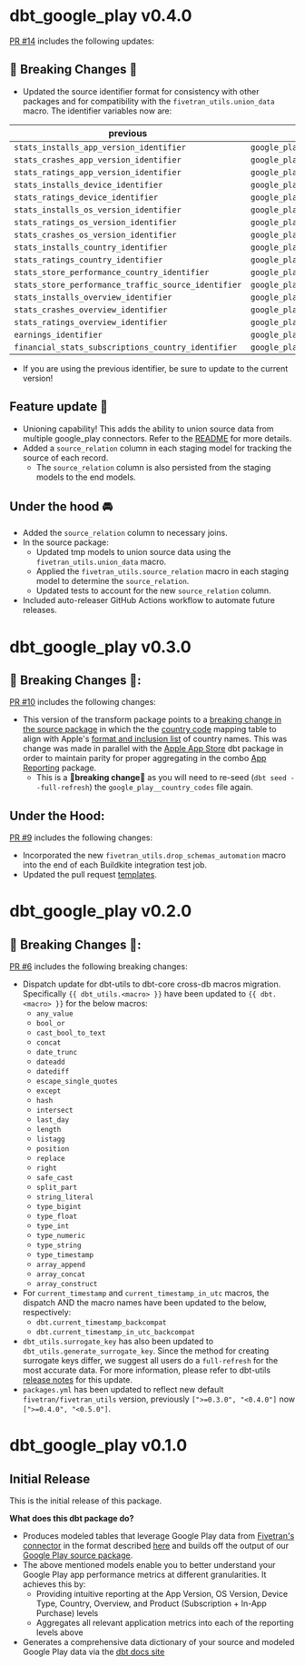 # dbt_google_play v0.4.0
[PR #14](https://github.com/fivetran/dbt_google_play/pull/14) includes the following updates:

## 🚨 Breaking Changes 🚨
- Updated the source identifier format for consistency with other packages and for compatibility with the `fivetran_utils.union_data` macro. The identifier variables now are:

previous | current
--------|---------
`stats_installs_app_version_identifier` | `google_play_stats_installs_app_version_identifier`
`stats_crashes_app_version_identifier` | `google_play_stats_crashes_app_version_identifier`
`stats_ratings_app_version_identifier` | `google_play_stats_ratings_app_version_identifier`
`stats_installs_device_identifier` | `google_play_stats_installs_device_identifier`
`stats_ratings_device_identifier` | `google_play_stats_ratings_device_identifier`
`stats_installs_os_version_identifier` | `google_play_stats_installs_os_version_identifier`
`stats_ratings_os_version_identifier` | `google_play_stats_ratings_os_version_identifier`
`stats_crashes_os_version_identifier` | `google_play_stats_crashes_os_version_identifier`
`stats_installs_country_identifier` | `google_play_stats_installs_country_identifier`
`stats_ratings_country_identifier` | `google_play_stats_ratings_country_identifier`
`stats_store_performance_country_identifier` | `google_play_stats_store_performance_country_identifier`
`stats_store_performance_traffic_source_identifier` | `google_play_stats_store_performance_traffic_source_identifier`
`stats_installs_overview_identifier` | `google_play_stats_installs_overview_identifier`
`stats_crashes_overview_identifier` | `google_play_stats_crashes_overview_identifier`
`stats_ratings_overview_identifier` | `google_play_stats_ratings_overview_identifier`
`earnings_identifier` | `google_play_earnings_identifier`
`financial_stats_subscriptions_country_identifier` | `google_play_financial_stats_subscriptions_country_identifier`

- If you are using the previous identifier, be sure to update to the current version!

## Feature update 🎉
- Unioning capability! This adds the ability to union source data from multiple google_play connectors. Refer to the [README](https://github.com/fivetran/dbt_google_play/blob/main/README.md#union-multiple-connectors) for more details.
- Added a `source_relation` column in each staging model for tracking the source of each record.
  - The `source_relation` column is also persisted from the staging models to the end models.

## Under the hood 🚘
- Added the `source_relation` column to necessary joins. 
- In the source package:
  - Updated tmp models to union source data using the `fivetran_utils.union_data` macro. 
  - Applied the `fivetran_utils.source_relation` macro in each staging model to determine the `source_relation`.
  - Updated tests to account for the new `source_relation` column.
- Included auto-releaser GitHub Actions workflow to automate future releases.

# dbt_google_play v0.3.0

## 🚨 Breaking Changes 🚨:
[PR #10](https://github.com/fivetran/dbt_google_play/pull/10) includes the following changes:
- This version of the transform package points to a [breaking change in the source package](https://github.com/fivetran/dbt_google_play_source/blob/main/CHANGELOG.md) in which the the [country code](https://github.com/fivetran/dbt_google_play_source/blob/main/seeds/google_play__country_codes.csv) mapping table to align with Apple's [format and inclusion list](https://developer.apple.com/help/app-store-connect/reference/app-store-localizations/) of country names. This was change was made in parallel with the [Apple App Store](https://github.com/fivetran/dbt_apple_store/tree/main) dbt package in order to maintain parity for proper aggregating in the combo [App Reporting](https://github.com/fivetran/dbt_app_reporting) package.
  - This is a 🚨**breaking change**🚨 as you will need to re-seed (`dbt seed --full-refresh`) the `google_play__country_codes` file again.

## Under the Hood:
[PR #9](https://github.com/fivetran/dbt_google_play/pull/9) includes the following changes:
- Incorporated the new `fivetran_utils.drop_schemas_automation` macro into the end of each Buildkite integration test job.
- Updated the pull request [templates](/.github).

# dbt_google_play v0.2.0

## 🚨 Breaking Changes 🚨:
[PR #6](https://github.com/fivetran/dbt_google_play/pull/6) includes the following breaking changes:
- Dispatch update for dbt-utils to dbt-core cross-db macros migration. Specifically `{{ dbt_utils.<macro> }}` have been updated to `{{ dbt.<macro> }}` for the below macros:
    - `any_value`
    - `bool_or`
    - `cast_bool_to_text`
    - `concat`
    - `date_trunc`
    - `dateadd`
    - `datediff`
    - `escape_single_quotes`
    - `except`
    - `hash`
    - `intersect`
    - `last_day`
    - `length`
    - `listagg`
    - `position`
    - `replace`
    - `right`
    - `safe_cast`
    - `split_part`
    - `string_literal`
    - `type_bigint`
    - `type_float`
    - `type_int`
    - `type_numeric`
    - `type_string`
    - `type_timestamp`
    - `array_append`
    - `array_concat`
    - `array_construct`
- For `current_timestamp` and `current_timestamp_in_utc` macros, the dispatch AND the macro names have been updated to the below, respectively:
    - `dbt.current_timestamp_backcompat`
    - `dbt.current_timestamp_in_utc_backcompat`
- `dbt_utils.surrogate_key` has also been updated to `dbt_utils.generate_surrogate_key`. Since the method for creating surrogate keys differ, we suggest all users do a `full-refresh` for the most accurate data. For more information, please refer to dbt-utils [release notes](https://github.com/dbt-labs/dbt-utils/releases) for this update.
- `packages.yml` has been updated to reflect new default `fivetran/fivetran_utils` version, previously `[">=0.3.0", "<0.4.0"]` now `[">=0.4.0", "<0.5.0"]`.

# dbt_google_play v0.1.0

## Initial Release
This is the initial release of this package. 

__What does this dbt package do?__
- Produces modeled tables that leverage Google Play data from [Fivetran's connector](https://fivetran.com/docs/applications/google-play) in the format described [here](https://fivetran.com/docs/applications/google-play#schemainformation) and builds off the output of our [Google Play source package](https://github.com/fivetran/dbt_google_play_source).
- The above mentioned models enable you to better understand your Google Play app performance metrics at different granularities. It achieves this by:
  - Providing intuitive reporting at the App Version, OS Version, Device Type, Country, Overview, and Product (Subscription + In-App Purchase) levels
  - Aggregates all relevant application metrics into each of the reporting levels above
- Generates a comprehensive data dictionary of your source and modeled Google Play data via the [dbt docs site](fivetran.github.io/dbt_google_play/)